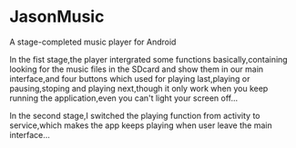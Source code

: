 # JasonMusic
A stage-completed music player for Android


In the fist stage,the player intergrated some functions basically,containing looking for the music files in the SDcard and show them in 
our main interface,and four buttons which used for playing last,playing or pausing,stoping and playing next,though it only work when you 
keep running the application,even you can't light your screen off...


In the second stage,I switched the playing function from activity to service,which makes the app keeps playing when user leave the main interface...
